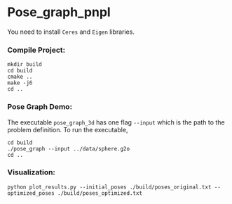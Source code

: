 # Pose_graph_pnpl

You need to install `Ceres` and `Eigen` libraries.

### Compile Project:
```shell
mkdir build
cd build
cmake ..
make -j6
cd ..
```

### Pose Graph Demo:
The executable `pose_graph_3d` has one flag `--input` which is the path to the
problem definition. To run the executable,
```shell
cd build
./pose_graph --input ../data/sphere.g2o
cd ..
```


### Visualization:
```shell
python plot_results.py --initial_poses ./build/poses_original.txt --optimized_poses ./build/poses_optimized.txt
```
